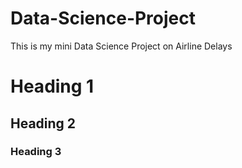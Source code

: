 # Data-Science-Project
This is my mini Data Science Project on Airline Delays
# Heading 1

## Heading 2

### Heading 3
